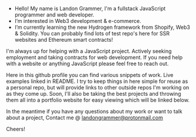 - Hello! My name is Landon Grammer, I'm a fullstack JavaScript programmer and web developer.
- I’m interested in Web3 development & e-commerce.
- I’m currently learning the new Hydrogen framework from Shopify, Web3 & Solidity. You can probably find lots of test repo's here for SSR websites and Ethereum smart contracts!

I'm always up for helping with a JavaScript project. Actively seeking employment and taking contracts for web development. If you need help with a website or anything JavaScript please feel free to reach out.
 
Here in this github profile you can find various snippets of work. Live examples linked in README. I try to keep things in here simple for reuse as a personal repo, but will provide links to other outside repos  I'm working on as they come up. Soon, I'll also be taking the best projects and throwing them all into a portfolio website for easy viewing which will be linked below.
 
 In the meantime if you have any questions about my work or want to talk about a project,
 Contact me @ landongrammer@protonmail.com
 
 Cheers!
 
 
 


